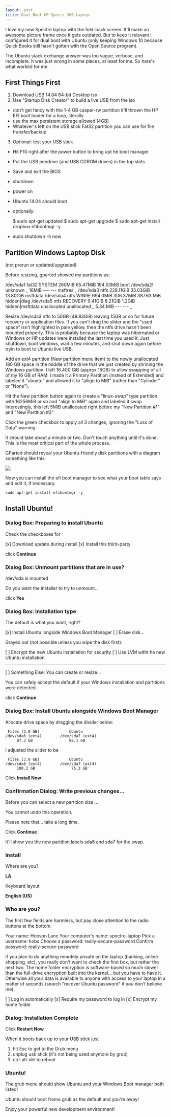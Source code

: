 ```yaml
---
layout: post
title: Dual Boot HP Spectr 360 Laptop
---
```


I love my new Spectre laptop with the fold-back screen. It'll make an awesome picture frame once it gets outdated. But to keep it relevant I configured it for dual boot with Ubuntu (only keeping Windows 10 because Quick Books still hasn't gotten with the Open Source program).

The Ubuntu stack exchange answer was too vague, verbose, and incomplete. It was just wrong in some places, at least for me. So here's what worked for me.

## First Things First

1. Download USB 14.04 64-bit Desktop iso
2. Use "Startup Disk Creator" to build a live USB from the iso
  - don't get fancy with the 1-4 GB casper-rw partition it'll thrown the HP EFI boot loader for a loop, literally
  - use the max persistent storage allowed (4GB)
  - Whatever's left on the USB stick Fat32 partition you can use for file transfer/backup
3. Optional: test your USB stick
  - Hit F10 right after the power button to bring upt he boot manager
  - Put the USB pendrive (and USB CDROM drives) in the top slots
  - Save and exit the BIOS
  - shutdown
  - power on
  - Ubuntu 14.04 should boot
  - optionally:

    $ sudo apt-get updated
    $ sudo apt-get upgrade
    $ sudo apt-get install dropbox efibootmgr -y

  - sudo shutdown -h now


## Partition Windows Laptop Disk

 (not prerun or updated/upgraded)


Before resizing, gparted showed my partitions as:

/dev/sda1 fat32 SYSTEM 260MiB 65.47MiB 194.53MiB boot
/dev/sda2! unknown _ 16MiB --- --- msftres _
/dev/sda3 ntfs 228.11GiB 35.03GiB 13.80GiB msftdata
/dev/sda4 ntfs WINRE 694.0MiB 306.37MiB 387.63 MiB hidden|diag
/dev/sda5 ntfs RECOVERY 9.41GiB 8.21GiB 1.2GiB hidden|msftdata
unallocated unallocated _ 5.34.MiB --- --- _

Resize /dev/sda3 ntfs to 50GB (48.83GiB) leaving 15GB or so for future recovery or application files.
If you can't drag the slider and the "used space" isn't highlighted in pale yellow, then the ntfs drive hasn't been mounted properly. This is probably because the laptop was hibernated or Windows or HP updates were installed the last time you used it. Just shutdown, boot windows, wait a few minutes, and shut down again before tryin to boot to Ubuntu live USB. 

Add an ext4 partition (New partition menu item) to the newly unallocated 180 GB space in the middle of the drive that we just created by shrining the Windows partition. I left 16.400 GiB (approx 16GB) to allow swapping of all of my 16 GB of RAM. I made it a Primary Partition (instead of Extended) and labeled it "ubuntu" and allowed it to "allign to MiB" (rather than "Cylinder" or "None").

Hit the New partition button again to create a "linux-swap" type partition with 16256MiB or so and "align to MiB" again and labeled it swap. Interestingly, this left 5MiB unallocated right before my "New Partition #1" and "New Partition #2"

Click the green checkbox to apply all 3 changes, ignoring the "Loss of Data" warning.

It should take about a minute or two. Don't touch anything until it's done. This is the most critical part of the whole process.

GParted should reveal your Ubuntu-friendly disk partitions with a diagram something like this:

<img src="/images/gparted screenshot after resizing.png">

Now you can install the efi boot manager to see what your boot table says and edit it, if necessary.

    sudo apt-get install efibootmgr -y


## Install Ubuntu!


### Dialog Box: Preparing to install Ubuntu

Check the checkboxes for 

[x] Download update during install
[x] Install this third-party

click **Continue**

### Dialog Box: Unmount partitions that are in use?

/dev/sda is mounted

Do you want the installer to try to unmount...

click **Yes**

### Dialog Box: Installation type

The default is what you want, right?

[x] Install Ubuntu longside Windows Boot Manager
[ ] Erase disk...

Grayed out (not possible unless you wipe the disk first):

[ ] Encrypt the new Ubuntu installation for security
[ ] Use LVM witht he new Ubuntu installation

---

[ ] Something Else: You can create or resize...

You can safely accept the default if your Windows installation and partitions were detected.

click **Continue**

### Dialog Box: Install Ubuntu alongside Windows Boot Manager

Allocate drive space by dragging the divider below:

     Files (3.0 GB)             Ubuntu
    /dev/sda6 (ext4)        /dev/sda7 (ext4)
         87.3 GB                88.1 GB

I adjusted the slider to be

     Files (3.0 GB)             Ubuntu
    /dev/sda6 (ext4)        /dev/sda7 (ext4)
         100.2 GB                75.2 GB


Click **Install Now**

### Confirmation Dialog: Write previous changes...

Before you can select a new partition size ...

You cannot undo this operation.

Please note that... take a long time.

Click **Continue**

It'll show you the new partition labels sda6 and sda7 for the swap.

### Install

Where are you?

**LA**

Keyboard layout

**English (US)**

### Who are you?

The first few fields are harmless, but pay close attention to the radio buttons at the bottom.

Your name: Hobson Lane
Your computer's name: spectre-laptop
Pick a username: hobs
Choose a password: really-secure-password 
Confirm password: really-secure-password

If you plan to do anything remotely private on the laptop (banking, online shopping, etc), you really don't want to check the first box, but rather the next two. The home folder encryption is software-based so much slower than the full-drive encryption built into the kernel... but you have to have it. Otherwise all your data is available to anyone with access to your laptop in a matter of seconds (search "recover Ubuntu password" if you don't believe me).

[ ] Log in automatically
[x] Require my password to log in
[x] Encrypt my home folder

### Dialog: Installation Complete

Click **Restart Now**

When it boots back up to your USB stick just 

1. hit Esc to get to the Grub menu
2. unplug usb stick (it's not being used anymore by grub)
3. ctrl-alt-del to reboot

### Ubuntu!

The grub menu should show Ubuntu and your Windows Boot manager both listed!

Ubuntu should boot fromo grub as the default and you're away!

Enjoy your powerful new development environment!

